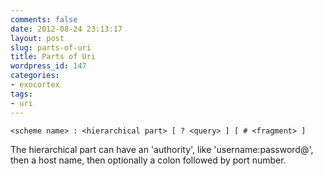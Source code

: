 ```yaml
---
comments: false
date: 2012-08-24 23:13:17
layout: post
slug: parts-of-uri
title: Parts of Uri
wordpress_id: 147
categories:
- exocortex
tags:
- uri
---
```


```
<scheme name> : <hierarchical part> [ ? <query> ] [ # <fragment> ]
```

The hierarchical part can have an 'authority', like 'username:password@', then a host name, then optionally a colon followed by port number.
